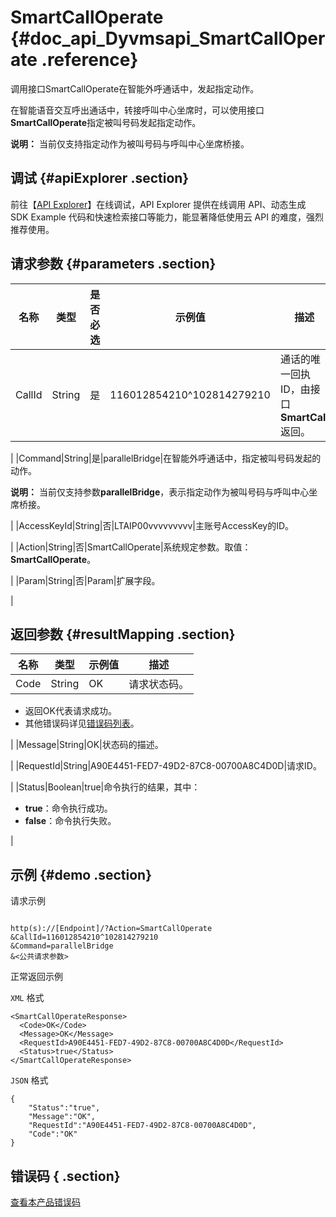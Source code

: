 # SmartCallOperate {#doc_api_Dyvmsapi_SmartCallOperate .reference}

调用接口SmartCallOperate在智能外呼通话中，发起指定动作。

在智能语音交互呼出通话中，转接呼叫中心坐席时，可以使用接口**SmartCallOperate**指定被叫号码发起指定动作。

**说明：** 当前仅支持指定动作为被叫号码与呼叫中心坐席桥接。

## 调试 {#apiExplorer .section}

前往【[API Explorer](https://api.aliyun.com/#product=Dyvmsapi&api=SmartCallOperate)】在线调试，API Explorer 提供在线调用 API、动态生成 SDK Example 代码和快速检索接口等能力，能显著降低使用云 API 的难度，强烈推荐使用。

## 请求参数 {#parameters .section}

|名称|类型|是否必选|示例值|描述|
|--|--|----|---|--|
|CallId|String|是|116012854210^102814279210|通话的唯一回执ID，由接口**SmartCall**返回。

 |
|Command|String|是|parallelBridge|在智能外呼通话中，指定被叫号码发起的动作。

 **说明：** 当前仅支持参数**parallelBridge**，表示指定动作为被叫号码与呼叫中心坐席桥接。

 |
|AccessKeyId|String|否|LTAIP00vvvvvvvvv|主账号AccessKey的ID。

 |
|Action|String|否|SmartCallOperate|系统规定参数。取值：**SmartCallOperate**。

 |
|Param|String|否|Param|扩展字段。

 |

## 返回参数 {#resultMapping .section}

|名称|类型|示例值|描述|
|--|--|---|--|
|Code|String|OK|请求状态码。

 -   返回OK代表请求成功。
-   其他错误码详见[错误码列表](~~112502~~)。

 |
|Message|String|OK|状态码的描述。

 |
|RequestId|String|A90E4451-FED7-49D2-87C8-00700A8C4D0D|请求ID。

 |
|Status|Boolean|true|命令执行的结果，其中：

 -   **true**：命令执行成功。
-   **false**：命令执行失败。

 |

## 示例 {#demo .section}

请求示例

``` {#request_demo}

http(s)://[Endpoint]/?Action=SmartCallOperate
&CallId=116012854210^102814279210
&Command=parallelBridge
&<公共请求参数>

```

正常返回示例

`XML` 格式

``` {#xml_return_success_demo}
<SmartCallOperateResponse>
  <Code>OK</Code>
  <Message>OK</Message>
  <RequestId>A90E4451-FED7-49D2-87C8-00700A8C4D0D</RequestId>
  <Status>true</Status>
</SmartCallOperateResponse>

```

`JSON` 格式

``` {#json_return_success_demo}
{
	"Status":"true",
	"Message":"OK",
	"RequestId":"A90E4451-FED7-49D2-87C8-00700A8C4D0D",
	"Code":"OK"
}
```

## 错误码 { .section}

[查看本产品错误码](https://error-center.aliyun.com/status/product/Dyvmsapi)

